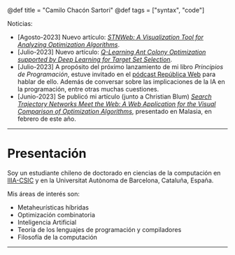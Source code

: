 @def title = "Camilo Chacón Sartori"
@def tags = ["syntax", "code"]

Noticias: 
- [Agosto-2023] Nuevo artículo: [*STNWeb: A Visualization Tool for Analyzing Optimization Algorithms*](https://www.sciencedirect.com/science/article/pii/S2665963823000957).
- [Julio-2023] Nuevo artículo: [*Q-Learning Ant Colony Optimization supported by Deep Learning for Target Set Selection*](https://dl.acm.org/doi/10.1145/3583131.3590396).
- [Julio-2023] A propósito del próximo lanzamiento de mi libro *Principios de Programación*, estuve invitado en el [pódcast República Web](https://republicaweb.es/podcast/pensando-en-la-programacion-desde-los-principios-con-camilo-chacon/) para hablar de ello. Además de conversar sobre las implicaciones de la IA en la programación, entre otras muchas cuestiones.
- [Junio-2023] Se publicó mi artículo (junto a Christian Blum) [*Search Trajectory Networks Meet the Web: A Web Application for the Visual Comparison of Optimization Algorithms*](https://dl.acm.org/doi/10.1145/3587828.3587843), presentado en Malasia, en febrero de este año.

---

# Presentación

 <!-- \tableofcontents you can use \toc as well -->

Soy un estudiante chileno de doctorado en ciencias de la computación en [IIIA-CSIC](https://www.iiia.csic.es/en-us/people/person/?person_id=161) y en la Universitat Autònoma de Barcelona, Cataluña, España. 

Mis áreas de interés son:

* Metaheurísticas híbridas
* Optimización combinatoria
* Inteligencia Artificial
* Teoría de los lenguajes de programación y compiladores
* Filosofía de la computación

---
